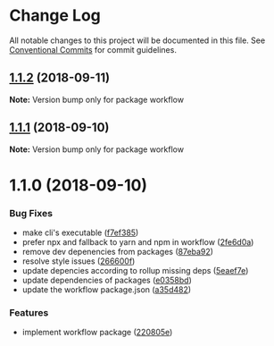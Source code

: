 # Change Log

All notable changes to this project will be documented in this file.
See [Conventional Commits](https://conventionalcommits.org) for commit guidelines.

<a name="1.1.2"></a>
## [1.1.2](https://github.com/havardh/workflow/compare/workflow@1.1.1...workflow@1.1.2) (2018-09-11)

**Note:** Version bump only for package workflow





<a name="1.1.1"></a>
## [1.1.1](https://github.com/havardh/workflow/compare/workflow@1.1.0...workflow@1.1.1) (2018-09-10)

**Note:** Version bump only for package workflow





<a name="1.1.0"></a>
# 1.1.0 (2018-09-10)


### Bug Fixes

* make cli's executable ([f7ef385](https://github.com/havardh/workflow/commit/f7ef385))
* prefer npx and fallback to yarn and npm in workflow ([2fe6d0a](https://github.com/havardh/workflow/commit/2fe6d0a))
* remove dev depenencies from packages ([87eba92](https://github.com/havardh/workflow/commit/87eba92))
* resolve style issues ([266600f](https://github.com/havardh/workflow/commit/266600f))
* update depencies according to rollup missing deps ([5eaef7e](https://github.com/havardh/workflow/commit/5eaef7e))
* update dependencies of packages ([e0358bd](https://github.com/havardh/workflow/commit/e0358bd))
* update the workflow package.json ([a35d482](https://github.com/havardh/workflow/commit/a35d482))


### Features

* implement workflow package ([220805e](https://github.com/havardh/workflow/commit/220805e))
